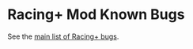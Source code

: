 # Racing+ Mod Known Bugs

See the [main list of Racing+ bugs](https://github.com/Zamiell/isaac-racing-client/blob/master/BUGS.md).
